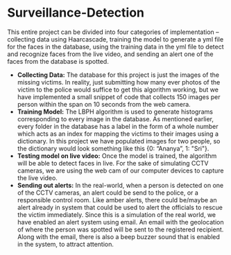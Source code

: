 # Surveillance-Detection

This entire project can be divided into four categories of implementation – collecting data using Haarcascade, training the model to generate a yml file for the faces in the database, using the training data in 
the yml file to detect and recognize faces from the live video, and sending an alert one of the faces from the database is spotted. 

* **Collecting Data:**  The database for this project is just the images of the missing victims. In reality, just submitting how many ever photos of the victim to the police would suffice to get this algorithm working, but we have implemented a small snippet of code that collects 150 images per person within the span on 10 seconds from the web camera. 
* **Training Model:** The LBPH algorithm is used to generate histograms corresponding to every image in the database. As mentioned earlier, every folder in the database has a label in the form of a whole number 
which acts as an index for mapping the victims to their images using a dictionary. In this project we have populated images for two people, so the dictionary would look something like this {0: “Ananya”, 1: "Sri"}. 
* **Testing model on live video:** Once the model is trained, the algorithm will be able to detect faces in live. For the sake of simulating CCTV cameras, we are using the web cam of our computer devices to 
capture the live video. 
* **Sending out alerts:** In the real-world, when a person is detected on one of the CCTV cameras, an alert could be send to the police, or a responsible control room. Like amber alerts, there could be/maybe an alert already in system that could be used to alert the officials to rescue the victim immediately. 
Since this is a simulation of the real world, we have enabled an alert system using email. An email with the geolocation of where the person was spotted will be sent to the registered recipient. Along with the email, there is also a beep buzzer sound that is enabled in the system, to attract attention.



